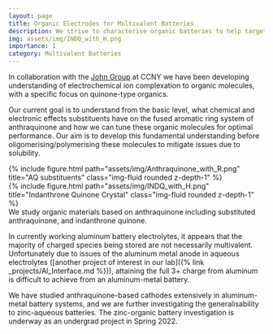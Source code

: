 ```yaml
---
layout: page
title: Organic Electrodes for Multivalent Batteries
description: We strive to characterise organic batteries to help target optimal structures for high performing electrodes in different battery chemistries.
img: assets/img/INDQ_with_H.png
importance: 1
category: Multivalent Batteries
---
```


In collaboration with the [John Group](http://gjohn.ccny.cuny.edu) at CCNY we have been developing understanding of electrochemical ion complexation to organic molecules, with a specific focus on quinone-type organics.

Our current goal is to understand from the basic level, what chemical and electronic effects substituents have on the fused aromatic ring system of anthraquinone and how we can tune these organic molecules for optimal performance. Our aim is to develop this fundamental understanding before oligomerising/polymerising these molecules to mitigate issues due to solubility.

<div class="row justify-content-sm-center">
    <div class="col-sm-4 mt-3 mt-md-0">
        {% include figure.html path="assets/img/Anthraquinone_with_R.png" title="AQ substituents" class="img-fluid rounded z-depth-1" %}
    </div>
    <div class="col-sm-8 mt-3 mt-md-0">
        {% include figure.html path="assets/img/INDQ_with_H.png" title="Indanthrone Quinone Crystal" class="img-fluid rounded z-depth-1" %}
    </div>
</div>
<div class="caption">
    We study organic materials based on anthraquinone including substituted anthraquinone, and indanthrone quinone.
</div>

In currently working aluminum battery electrolytes, it appears that the majority of charged species being stored are not necessarily multivalent. Unfortunately due to issues of the aluminum metal anode in aqueous electrolytes ([another project of interest in our lab]({% link _projects/Al_Interface.md %})), attaining the full 3+ charge from aluminum is difficult to achieve from an aluminum-metal battery.

We have studied anthraquinone-based cathodes extensively in aluminum-metal battery systems, and we are further investigating the generalisability to zinc-aqueous batteries. 
The zinc-organic battery investigation is underway as an undergrad project in Spring 2022.
